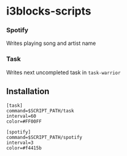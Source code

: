 # i3blocks-scripts

### Spotify

Writes playing song and artist name


### Task

Writes next uncompleted task in `task-warrior`


## Installation

```
[task]
command=$SCRIPT_PATH/task
interval=60
color=#FF00FF

[spotify]
command=$SCRIPT_PATH/spotify
interval=3
color=#f4415b

```
